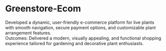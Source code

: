 # Greenstore-Ecom
Developed a dynamic, user-friendly e-commerce platform for live plants with smooth navigation, secure
payment options, and customizable plant arrangement features.
<br>
Outcomes: Delivered a modern, visually appealing, and functional shopping experience tailored for
gardening and decorative plant enthusiasts.
